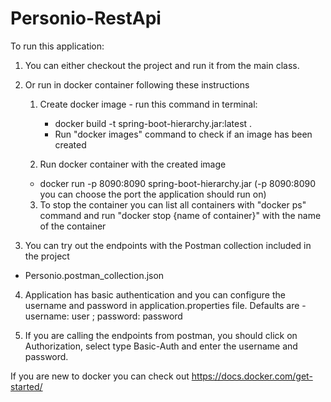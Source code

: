 # Personio-RestApi

To run this application:
1. You can either  checkout the project and run it from the main class.
2. Or run in docker container following these instructions
    1. Create docker image - run this command in terminal:
       - docker build -t spring-boot-hierarchy.jar:latest .
       - Run "docker images" command to check if an image has been created
        
    2. Run docker container with the created image
    - docker run -p 8090:8090 spring-boot-hierarchy.jar
      (-p 8090:8090 you can choose the port the application should run on)
    
    3. To stop the container you can list all containers with "docker ps" command
    and run "docker stop {name of container}" with the name of the container
       
3. You can try out the endpoints with the Postman collection included in the project
- Personio.postman_collection.json

4. Application has basic authentication and you can configure the username 
   and password in application.properties file. Defaults are - username: user ; password: password
   
5. If you are calling the endpoints from postman, you should click on Authorization, select type Basic-Auth and enter the username and password.

If you are new to docker you can check out https://docs.docker.com/get-started/
    
